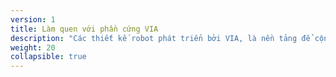 ```yaml
---
version: 1
title: Làm quen với phần cứng VIA
description: "Các thiết kế robot phát triển bởi VIA, là nền tảng để cộng đồng xây dựng và phát triển các xe tự hành in 3D."
weight: 20
collapsible: true
---
```

